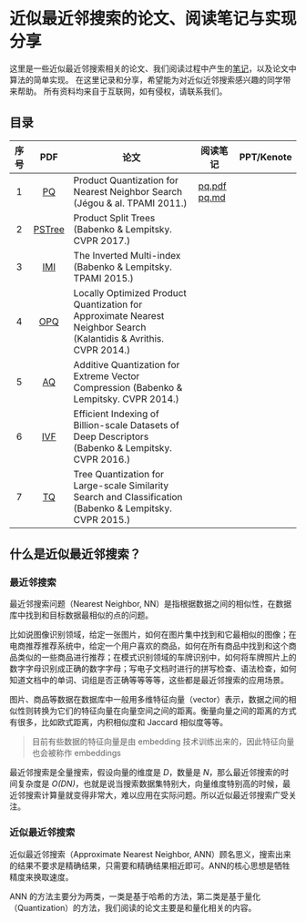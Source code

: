# 近似最近邻搜索的论文、阅读笔记与实现分享

这里是一些近似最近邻搜索相关的论文、我们阅读过程中产生的[笔记](./notes)，以及论文中算法的简单实现。
在这里记录和分享，希望能为对近似近邻搜索感兴趣的同学带来帮助。
所有资料均来自于互联网，如有侵权，请联系我们。

目录
---
|序号|PDF|  论文  |  阅读笔记  |   PPT/Kenote   |
|:----:|:---:| ---- | ---- |:----:|
|1|[PQ](./papers/Product_Quantization_for_Nearest_Neighbor_Search.pdf)|  Product Quantization for Nearest Neighbor Search (Jégou & al. TPAMI 2011.)|   [pq.pdf](./notes/PQ.pdf) [pq.md](./notes/PQ.md)|      |
|2|[PSTree](./papers/Product_Split_Trees.pdf)| Product Split Trees (Babenko & Lempitsky. CVPR 2017.)|     |      |
|3|[IMI](./papers/The_Inverted_Multi-Index.pdf)| The Inverted Multi-index (Babenko & Lempitsky. TPAMI 2015.)|      |      |
|4|[OPQ](./papers/Locally_Optimized_Product_Quantization_for_Approximate_Nearest_Neighbor_Search.pdf)| Locally Optimized Product Quantization for Approximate Nearest Neighbor Search (Kalantidis & Avrithis. CVPR 2014.)|||
|5|[AQ](./papers/Additive_Quantization_for_Extreme_Vector_Compression.pdf)| Additive Quantization for Extreme Vector Compression (Babenko & Lempitsky. CVPR 2014.)|||
|6|[IVF](./papers/Efficient_Indexing_of_Billion-Scale_datasets_of_deep_descriptors.pdf)|Efficient Indexing of Billion-scale Datasets of Deep Descriptors (Babenko & Lempitsky. CVPR 2016.)|||
|7|[TQ](./papers/Tree_Quantization_for_Large-Scale_Similarity_Search_and_Classification.pdf)| Tree Quantization for Large-scale Similarity Search and Classification (Babenko & Lempitsky. CVPR 2015.)|||



## 什么是近似最近邻搜索？

### 最近邻搜索

最近邻搜索问题（Nearest Neighbor, NN）是指根据数据之间的相似性，在数据库中找到和目标数据最相似的点的问题。

比如说图像识别领域，给定一张图片，如何在图片集中找到和它最相似的图像；在电商推荐推荐系统中，给定一个用户喜欢的商品，如何在所有商品中找到和这个商品类似的一些商品进行推荐；在模式识别领域的车牌识别中，如何将车牌照片上的数字字母识别成正确的数字字母；写电子文档时进行的拼写检查、语法检查，如何知道文档中的单词、词组是否正确等等等等，这些都是最近邻搜索的应用场景。

图片、商品等数据在数据库中一般用多维特征向量（vector）表示，数据之间的相似性则转换为它们的特征向量在向量空间之间的距离。衡量向量之间的距离的方式有很多，比如欧式距离，内积相似度和 Jaccard 相似度等等。

> 目前有些数据的特征向量是由 embedding 技术训练出来的，因此特征向量也会被称作 embeddings

最近邻搜索是全量搜索，假设向量的维度是 *D*，数量是 *N*，那么最近邻搜索的时间复杂度是 *O(DN)*，也就是说当搜索数据集特别大，向量维度特别高的时候，最近邻搜索计算量就变得非常大，难以应用在实际问题。所以近似最近邻搜索广受关注。

### 近似最近邻搜索

近似最近邻搜索（Approximate Nearest Neighbor, ANN）顾名思义，搜索出来的结果不要求是精确结果，只需要和精确结果相近即可。ANN的核心思想是牺牲精度来换取速度。

ANN 的方法主要分为两类，一类是基于哈希的方法，第二类是基于量化（Quantization）的方法，我们阅读的论文主要是和量化相关的内容。